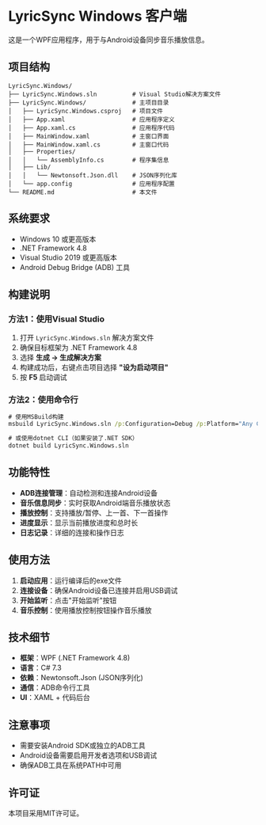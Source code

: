 # LyricSync Windows 客户端

这是一个WPF应用程序，用于与Android设备同步音乐播放信息。

## 项目结构

```
LyricSync.Windows/
├── LyricSync.Windows.sln          # Visual Studio解决方案文件
├── LyricSync.Windows/             # 主项目目录
│   ├── LyricSync.Windows.csproj   # 项目文件
│   ├── App.xaml                   # 应用程序定义
│   ├── App.xaml.cs                # 应用程序代码
│   ├── MainWindow.xaml            # 主窗口界面
│   ├── MainWindow.xaml.cs         # 主窗口代码
│   ├── Properties/
│   │   └── AssemblyInfo.cs        # 程序集信息
│   ├── Lib/
│   │   └── Newtonsoft.Json.dll    # JSON序列化库
│   └── app.config                 # 应用程序配置
└── README.md                      # 本文件
```

## 系统要求

- Windows 10 或更高版本
- .NET Framework 4.8
- Visual Studio 2019 或更高版本
- Android Debug Bridge (ADB) 工具

## 构建说明

### 方法1：使用Visual Studio

1. 打开 `LyricSync.Windows.sln` 解决方案文件
2. 确保目标框架为 .NET Framework 4.8
3. 选择 **生成 → 生成解决方案**
4. 构建成功后，右键点击项目选择 **"设为启动项目"**
5. 按 **F5** 启动调试

### 方法2：使用命令行

```cmd
# 使用MSBuild构建
msbuild LyricSync.Windows.sln /p:Configuration=Debug /p:Platform="Any CPU"

# 或使用dotnet CLI（如果安装了.NET SDK）
dotnet build LyricSync.Windows.sln
```

## 功能特性

- **ADB连接管理**：自动检测和连接Android设备
- **音乐信息同步**：实时获取Android端音乐播放状态
- **播放控制**：支持播放/暂停、上一首、下一首操作
- **进度显示**：显示当前播放进度和总时长
- **日志记录**：详细的连接和操作日志

## 使用方法

1. **启动应用**：运行编译后的exe文件
2. **连接设备**：确保Android设备已连接并启用USB调试
3. **开始监听**：点击"开始监听"按钮
4. **音乐控制**：使用播放控制按钮操作音乐播放

## 技术细节

- **框架**：WPF (.NET Framework 4.8)
- **语言**：C# 7.3
- **依赖**：Newtonsoft.Json (JSON序列化)
- **通信**：ADB命令行工具
- **UI**：XAML + 代码后台

## 注意事项

- 需要安装Android SDK或独立的ADB工具
- Android设备需要启用开发者选项和USB调试
- 确保ADB工具在系统PATH中可用

## 许可证

本项目采用MIT许可证。
